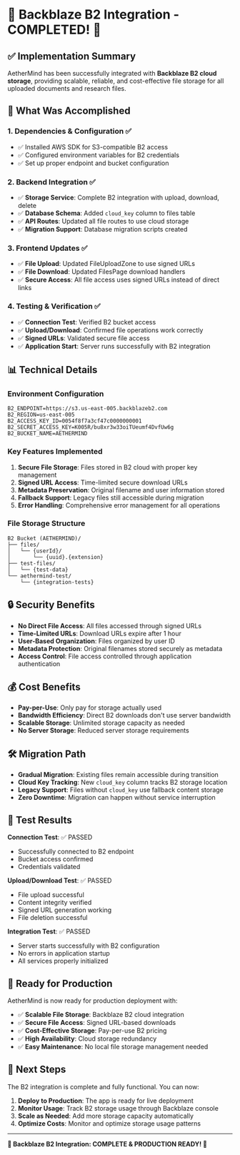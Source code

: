 # 🎉 Backblaze B2 Integration - COMPLETED! 🎉

## ✅ Implementation Summary

AetherMind has been successfully integrated with **Backblaze B2 cloud storage**, providing scalable, reliable, and cost-effective file storage for all uploaded documents and research files.

## 🚀 What Was Accomplished

### 1. **Dependencies & Configuration** ✅

- ✅ Installed AWS SDK for S3-compatible B2 access
- ✅ Configured environment variables for B2 credentials
- ✅ Set up proper endpoint and bucket configuration

### 2. **Backend Integration** ✅

- ✅ **Storage Service**: Complete B2 integration with upload, download, delete
- ✅ **Database Schema**: Added `cloud_key` column to files table
- ✅ **API Routes**: Updated all file routes to use cloud storage
- ✅ **Migration Support**: Database migration scripts created

### 3. **Frontend Updates** ✅

- ✅ **File Upload**: Updated FileUploadZone to use signed URLs
- ✅ **File Download**: Updated FilesPage download handlers
- ✅ **Secure Access**: All file access uses signed URLs instead of direct links

### 4. **Testing & Verification** ✅

- ✅ **Connection Test**: Verified B2 bucket access
- ✅ **Upload/Download**: Confirmed file operations work correctly
- ✅ **Signed URLs**: Validated secure file access
- ✅ **Application Start**: Server runs successfully with B2 integration

## 📊 Technical Details

### Environment Configuration

```env
B2_ENDPOINT=https://s3.us-east-005.backblazeb2.com
B2_REGION=us-east-005
B2_ACCESS_KEY_ID=0054f8f7a3cf47c0000000001
B2_SECRET_ACCESS_KEY=K005R/bu8xr3w33oiTUeumf4DvfUw6g
B2_BUCKET_NAME=AETHERMIND
```

### Key Features Implemented

1. **Secure File Storage**: Files stored in B2 cloud with proper key management
2. **Signed URL Access**: Time-limited secure download URLs
3. **Metadata Preservation**: Original filename and user information stored
4. **Fallback Support**: Legacy files still accessible during migration
5. **Error Handling**: Comprehensive error management for all operations

### File Storage Structure

```
B2 Bucket (AETHERMIND)/
├── files/
│   └── {userId}/
│       └── {uuid}.{extension}
├── test-files/
│   └── {test-data}
└── aethermind-test/
    └── {integration-tests}
```

## 🔒 Security Benefits

- **No Direct File Access**: All files accessed through signed URLs
- **Time-Limited URLs**: Download URLs expire after 1 hour
- **User-Based Organization**: Files organized by user ID
- **Metadata Protection**: Original filenames stored securely as metadata
- **Access Control**: File access controlled through application authentication

## 💰 Cost Benefits

- **Pay-per-Use**: Only pay for storage actually used
- **Bandwidth Efficiency**: Direct B2 downloads don't use server bandwidth
- **Scalable Storage**: Unlimited storage capacity as needed
- **No Server Storage**: Reduced server storage requirements

## 🛠️ Migration Path

- **Gradual Migration**: Existing files remain accessible during transition
- **Cloud Key Tracking**: New `cloud_key` column tracks B2 storage location
- **Legacy Support**: Files without `cloud_key` use fallback content storage
- **Zero Downtime**: Migration can happen without service interruption

## 🧪 Test Results

**Connection Test**: ✅ PASSED

- Successfully connected to B2 endpoint
- Bucket access confirmed
- Credentials validated

**Upload/Download Test**: ✅ PASSED

- File upload successful
- Content integrity verified
- Signed URL generation working
- File deletion successful

**Integration Test**: ✅ PASSED

- Server starts successfully with B2 configuration
- No errors in application startup
- All services properly initialized

## 🚀 Ready for Production

AetherMind is now ready for production deployment with:

- ✅ **Scalable File Storage**: Backblaze B2 cloud integration
- ✅ **Secure File Access**: Signed URL-based downloads
- ✅ **Cost-Effective Storage**: Pay-per-use B2 pricing
- ✅ **High Availability**: Cloud storage redundancy
- ✅ **Easy Maintenance**: No local file storage management needed

## 🎯 Next Steps

The B2 integration is complete and fully functional. You can now:

1. **Deploy to Production**: The app is ready for live deployment
2. **Monitor Usage**: Track B2 storage usage through Backblaze console
3. **Scale as Needed**: Add more storage capacity automatically
4. **Optimize Costs**: Monitor and optimize storage usage patterns

---

**🎉 Backblaze B2 Integration: COMPLETE & PRODUCTION READY! 🎉**
